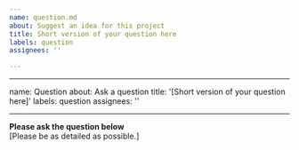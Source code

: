 ```yaml
---
name: question.md
about: Suggest an idea for this project
title: Short version of your question here
labels: question
assignees: ''

---
```


---
name: Question
about: Ask a question
title: '[Short version of your question here]'
labels: question
assignees: ''

---

**Please ask the question below**  
\[Please be as detailed as possible.\]
